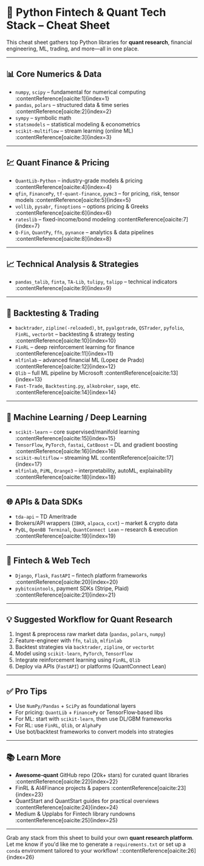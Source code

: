 # 🚀 Python Fintech & Quant Tech Stack – Cheat Sheet

This cheat sheet gathers top Python libraries for **quant research**, financial engineering, ML, trading, and more—all in one place.

---

## 📊 Core Numerics & Data

- `numpy`, `scipy` – fundamental for numerical computing :contentReference[oaicite:1]{index=1}  
- `pandas`, `polars` – structured data & time series :contentReference[oaicite:2]{index=2}  
- `sympy` – symbolic math  
- `statsmodels` – statistical modeling & econometrics  
- `scikit-multiflow` – stream learning (online ML) :contentReference[oaicite:3]{index=3}  

---

## 💹 Quant Finance & Pricing

- `QuantLib-Python` – industry-grade models & pricing :contentReference[oaicite:4]{index=4}  
- `qfin`, `FinancePy`, `tf-quant-finance`, `pymc3` – for pricing, risk, tensor models :contentReference[oaicite:5]{index=5}  
- `vollib`, `pysabr`, `finoptions` – options pricing & Greeks :contentReference[oaicite:6]{index=6}  
- `rateslib` – fixed-income/bond modeling :contentReference[oaicite:7]{index=7}  
- `Q-Fin`, `QuantPy`, `ffn`, `pynance` – analytics & data pipelines :contentReference[oaicite:8]{index=8}  

---

## 📈 Technical Analysis & Strategies

- `pandas_talib`, `finta`, `TA‑Lib`, `tulipy`, `talipp` – technical indicators :contentReference[oaicite:9]{index=9}  

---

## 🧠 Backtesting & Trading

- `backtrader`, `zipline(-reloaded)`, `bt`, `pyalgotrade`, `QSTrader`, `pyfolio`, `FinRL`, `vectorbt` – backtesting & strategy testing :contentReference[oaicite:10]{index=10}  
- `FinRL` – deep reinforcement learning for finance :contentReference[oaicite:11]{index=11}  
- `mlfinlab` – advanced financial ML (Lopez de Prado) :contentReference[oaicite:12]{index=12}  
- `Qlib` – full ML pipeline by Microsoft :contentReference[oaicite:13]{index=13}  
- `Fast‑Trade`, `Backtesting.py`, `alkobroker`, `sage`, etc. :contentReference[oaicite:14]{index=14}  

---

## 🤖 Machine Learning / Deep Learning

- `scikit-learn` – core supervised/manifold learning :contentReference[oaicite:15]{index=15}  
- `TensorFlow`, `PyTorch`, `fastai`, `CatBoost` – DL and gradient boosting :contentReference[oaicite:16]{index=16}  
- `scikit-multiflow` – streaming ML :contentReference[oaicite:17]{index=17}  
- `mlfinlab`, `PiML`, `Orange3` – interpretability, autoML, explainability :contentReference[oaicite:18]{index=18}  

---

## 🌐 APIs & Data SDKs

- `tda-api` – TD Ameritrade  
- Brokers/API wrappers (`IBKR`, `alpaca`, `ccxt`) – market & crypto data  
- `PyQL`, `OpenBB Terminal`, `QuantConnect Lean` – research & execution :contentReference[oaicite:19]{index=19}  

---

## 🏦 Fintech & Web Tech

- `Django`, `Flask`, `FastAPI` – fintech platform frameworks :contentReference[oaicite:20]{index=20}  
- `pybitcointools`, payment SDKs (Stripe, Plaid) :contentReference[oaicite:21]{index=21}  

---

## 💡 Suggested Workflow for Quant Research

1. Ingest & preprocess raw market data (`pandas`, `polars`, `numpy`)  
2. Feature-engineer with `ffn`, `talib`, `mlfinlab`  
3. Backtest strategies via `backtrader`, `zipline`, or `vectorbt`  
4. Model using `scikit-learn`, `PyTorch`, `TensorFlow`  
5. Integrate reinforcement learning using `FinRL`, `Qlib`  
6. Deploy via APIs (`FastAPI`) or platforms (QuantConnect Lean)  

---

## ✅ Pro Tips

- Use `NumPy/Pandas` + `SciPy` as foundational layers  
- For pricing: `QuantLib` + `FinancePy` or TensorFlow‑based libs  
- For ML: start with `scikit-learn`, then use DL/GBM frameworks  
- For RL: use `FinRL`, `Qlib`, or `AlphaPy`  
- Use bot/backtest frameworks to convert models into strategies  

---

## 📚 Learn More

- **Awesome‑quant** GitHub repo (20k+ stars) for curated quant libraries :contentReference[oaicite:22]{index=22}  
- FinRL & AI4Finance projects & papers :contentReference[oaicite:23]{index=23}  
- QuantStart and QuantStart guides for practical overviews :contentReference[oaicite:24]{index=24}  
- Medium & Upplabs for Fintech library rundowns :contentReference[oaicite:25]{index=25}  

---

Grab any stack from this sheet to build your own **quant research platform**. Let me know if you'd like me to generate a `requirements.txt` or set up a `conda` environment tailored to your workflow!
::contentReference[oaicite:26]{index=26}
